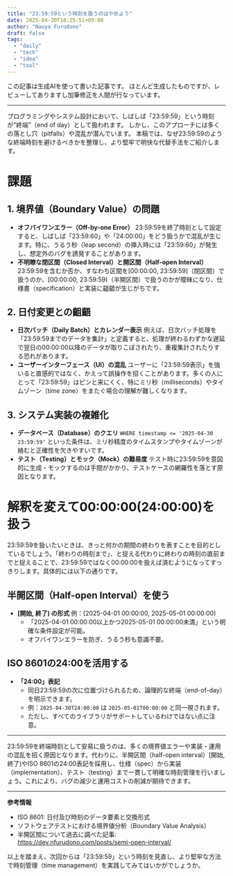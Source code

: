 ```yaml
---
title: "23:59:59という時刻を扱うのはやめよう"
date: 2025-04-30T18:25:51+09:00
author: "Naoya Furudono"
draft: false
tags:
  - "daily"
  - "tech"
  - "idea"
  - "tool"
---
```


この記事は生成AIを使って書いた記事です。
ほとんど生成したものですが、レビューしてありますし加筆修正を人間が行なっています。

---

プログラミングやシステム設計において、しばしば「23:59:59」という時刻が“終端”（end of day）として扱われます。
しかし、このアプローチには多くの落とし穴（pitfalls）や混乱が潜んでいます。
本稿では、なぜ23:59:59のような終端時刻を避けるべきかを整理し、より堅牢で明快な代替手法をご紹介します。

# 課題

## 1. 境界値（Boundary Value）の問題

- **オフバイワンエラー（Off-by-one Error）**
  23:59:59を終了時刻として設定すると、しばしば「23:59:60」や「24:00:00」をどう扱うかで混乱が生じます。特に、うるう秒（leap second）の挿入時には「23:59:60」が発生し、想定外のバグを誘発することがあります。
- **不明瞭な閉区間（Closed Interval）と開区間（Half-open Interval）**
  23:59:59を含むか否か、すなわち区間を\[00:00:00, 23:59:59\]（閉区間）で扱うのか、\[00:00:00, 23:59:59)（半開区間）で扱うのかが曖昧になり、仕様書（specification）と実装に齟齬が生じがちです。

## 2. 日付変更との齟齬

- **日次バッチ（Daily Batch）とカレンダー表示**
  例えば、日次バッチ処理を「23:59:59までのデータを集計」と定義すると、処理が終わるわずかな遅延で翌日の00:00:00以降のデータが取りこぼされたり、重複集計されたりする恐れがあります。
- **ユーザーインターフェース（UI）の混乱**
  ユーザーに「23:59:59表示」を強いると直感的ではなく、かえって誤操作を招くことがあります。多くの人にとって「23:59:59」はピンと来にくく、特にミリ秒（milliseconds）やタイムゾーン（time zone）をまたぐ場合の理解が難しくなります。

## 3. システム実装の複雑化

- **データベース（Database）のクエリ**
  `WHERE timestamp <= '2025-04-30 23:59:59'` といった条件は、ミリ秒精度のタイムスタンプやタイムゾーンが絡むと正確性を欠きやすいです。
- **テスト（Testing）とモック（Mock）の難易度**
  テスト時に23:59:59を意図的に生成・モックするのは手間がかかり、テストケースの網羅性を落とす原因となります。

# 解釈を変えて00:00:00(24:00:00)を扱う

23:59:59を扱いたいときは、きっと何かの期間の終わりを表すことを目的としているでしょう。「終わりの時刻まで」、と捉える代わりに終わりの時刻の直前までと捉えることで、23:59:59ではなく00:00:00を扱えば済むようになってすっきりします。具体的には以下の通りです。

## 半開区間（Half-open Interval）を使う

- **\[開始, 終了) の形式**
  例：\[2025-04-01 00:00:00, 2025-05-01 00:00:00)
  - 「2025-04-01 00:00:00以上かつ2025-05-01 00:00:00未満」という明確な条件設定が可能。
  - オフバイワンエラーを防ぎ、うるう秒も意識不要。

## ISO 8601の24:00を活用する

- **「24:00」表記**
  - 同日23:59:59の次に位置づけられるため、論理的な終端（end-of-day）を明示できます。
  - 例：`2025-04-30T24:00:00` は `2025-05-01T00:00:00` と同一視されます。
  - ただし、すべてのライブラリがサポートしているわけではない点に注意。

---

23:59:59を終端時刻として安易に扱うのは、多くの境界値エラーや実装・運用の混乱を招く原因となります。代わりに、半開区間（half-open interval）\[開始, 終了)やISO 8601の24:00表記を採用し、仕様（spec）から実装（implementation）、テスト（testing）まで一貫して明確な時刻管理を行いましょう。これにより、バグの減少と運用コストの削減が期待できます。

---

**参考情報**

- ISO 8601: 日付及び時刻のデータ要素と交換形式
- ソフトウェアテストにおける境界値分析（Boundary Value Analysis）
- 半開区間について過去に調べた記事: https://dev.nfurudono.com/posts/semi-open-interval/

以上を踏まえ、次回からは「23:59:59」という時刻を見直し、より堅牢な方法で時刻管理（time management）を実践してみてはいかがでしょうか。

